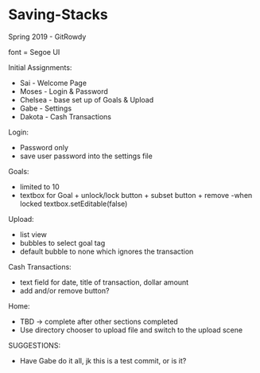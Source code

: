 # Saving-Stacks #
Spring 2019 - GitRowdy


font = Segoe UI

Initial Assignments:
 * Sai - Welcome Page
 * Moses - Login & Password
 *  Chelsea - base set up of Goals & Upload 
 *  Gabe - Settings
 *  Dakota - Cash Transactions

Login:
* Password only
* save user password into the settings file

Goals:
* limited to 10
* textbox for Goal + unlock/lock button + subset button + remove
-when locked textbox.setEditable(false)

Upload:
* list view
* bubbles to select goal tag
* default bubble to none which ignores the transaction

Cash Transactions:
* text field for date, title of transaction, dollar amount
* add and/or remove button?

Home:
* TBD -> complete after other sections completed
* Use directory chooser to upload file and switch to the upload scene


SUGGESTIONS:
* Have Gabe do it all, jk this is a test commit, or is it?

